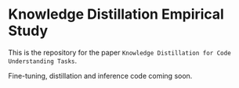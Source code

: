 # Knowledge Distillation Empirical Study
This is the repository for the paper `Knowledge Distillation for Code Understanding Tasks`.

Fine-tuning, distillation and inference code coming soon.
